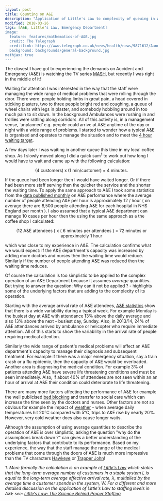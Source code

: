 ```yaml
---
layout: post
title: Counting on A&E
description: "Application of Little's Law to complexity of queuing in A&E."
modified: 2018-03-26
tags: [A&E, Little's Law, Emergency Department]
image:
  feature: features/mathematics-of-A&E.jpg
  credit: The Telegraph
  creditlink: https://www.telegraph.co.uk/news/health/news/9871612/AandE-departments-so-short-staffed-four-in-10-doctors-are-locums-warns-report.html
  background: backgrounds/general-background.jpg
mathjax: true
---
```


The closest I have got to experiencing the demands on Accident and Emergency (A&E) is watching the TV series <a href="https://en.wikipedia.org/wiki/M*A*S*H_(TV_series))">MASH</a>, but recently I was right in the middle of it!

Waiting for attention I was interested in the way that the staff were managing the wide range of medical problems that were rolling through the door. There were:
people holding limbs in great pain, a head covered in sticking plasters, two to three people bright red and coughing, a queue of wheel chairs with legs in plaster, and somebody hobbling around in too much pain to sit down. In the background Ambulances were rushing in and trollies were rattling along corridors.
All of this activity is, in a management sense, ‘unplanned’ e.g. people could arrive at A&E anytime of the day or night with a wide range of problems.  I started to wonder how a typical A&E is organised and operates to manage the situation and to meet the [4 hour waiting target](https://en.wikipedia.org/wiki/Four-hour_target_in_emergency_departments).

A few days later I was waiting in another queue this time in my local coffee shop. As I slowly moved along I did a quick sum<sup>1</sup> to work out how long I would have to wait and came up with the following calculation:

<center>(4 customers) x (1 min/customer) = 4 minutes.</center>

If the queue had been longer then I would have waited longer. Or if there had been more staff serving then the quicker the service and the shorter the waiting time. To apply the same approach to A&E I took some statistics from the
<a href="https://www.england.nhs.uk/statistics/statistical-work-areas/ae-waiting-times-and-activity/statistical-work-areasae-waiting-times-and-activityae-attendances-and-emergency-admissions-2015-16-monthly-3/" >data published monthly</a> on A&E performance where the average number of people attending A&E per hour is approximately 12 / hour
( on average there are 8,500 people attending A&E for each hospital in NHS England per month ). I also assumed that a typical A&E department can manage 10 cases per hour then the using the same approach as a the coffee shop I calculated:

<center> (12 A&E attendees )  x ( 6 minutes per attendees  ) = 72 minutes or approximately 1 hour</center>

which was close to my experience in A&E. The calculation confirms what we would expect: if the A&E department's capacity was increased by adding more doctors and nurses then the waiting time would reduce. Similarly if the number of people attending A&E was reduced then the waiting time reduces.

Of course the calculation is too simplistic to be applied to the complex operation of an A&E Department because it assumes <i>average</i> quantities. But
trying to answer the question: Why can it not be applied ? - highlights some of the underlying factors that are adding to the complexity of its operation.

Starting with the average arrival rate of A&E attendees,
<a href="http://researchbriefings.files.parliament.uk/documents/SN06964/SN06964.pdf" >A&E statistics</a> show that there is a wide variability during a typical week. For example Monday is the busiest day at A&E with attendance 13% above the daily average and also 13% above the next - busiest day, Sunday. Also, in 2013/14, 24% of A&E attendances arrived by ambulance or helicopter who require immediate attention. All of this starts to show the variability in the arrival rate of people requiring medical attention.

Similarly the wide range of patient's medical problems will affect an A&E department's capacity to manage their diagnosis and subsequent treatment. For example if there was a major emergency situation, say a train crash or a flu epidemic, then the capacity of A&E would be overloaded. Another area is diagnosing the medical condition. For example 3% of patients attending A&E have severe life threatening conditions and must be seen immediately. Also, if about 40% of attendees are not seen within an an hour of arrival at A&E their condition could deteriorate to life threatening.

There are many more factors affecting the performance of A&E for example the well publicised [bed blocking](https://www.independent.co.uk/news/uk/politics/nhs-bed-blocking-delayed-transfer-care-theresa-may-funding-social-care-crisis-election-a7783936.html) and transfer to social care which can increase the time seen by the doctors and nurses. Other factors are not so obvious for example the impact of [weather](http://www.qualitywatch.org.uk/news/ae-departments-are-experiencing-perfect-storm-factors-leading-increase-waiting-times) - when average daily temperatures hit 20°C compared with 5°C, trips to A&E rise by nearly 20%. However, very cold weather does also cause longer waits.

Although the assumption of using average quantities to describe the operation of A&E is over simplistic,  asking the question "why do the assumptions break down ?" can gives a better understanding of the underlying factors that contribute to its performance. Based on my experience, the way that the staff manage the range of the medical problems that come through the doors of A&E is much more impressive than the TV characters [Hawkeye](https://en.wikipedia.org/wiki/List_of_M*A*S*H_characters#Hawkeye_Pierce) or [Trapper John](https://en.wikipedia.org/wiki/List_of_M*A*S*H_characters#Trapper_John_McIntyre)!

<p><i>1. More formally the calculation is an example of
<a href="https://en.wikipedia.org/wiki/Little%27s_law">Little's Law</a> which states that the long-term average number of customers in a stable system L is equal to the long-term average effective arrival rate, λ, multiplied by the average time a customer spends in the system, W. For a different and more detailed discussion on the application of Little's Law to staffing levels in A&E see:
<a href="http://epmonthly.com/article/littles-law-the-science-behind-proper-staffing/">Little’s Law: The Science Behind Proper Staffing</a>
</i></p>

